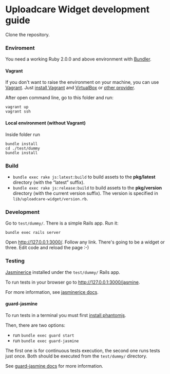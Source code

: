 # Uploadcare Widget development guide

Clone the repository.

### Enviroment

You need a working Ruby 2.0.0 and above environment with [Bundler](http://bundler.io).

#### Vagrant

If you don't want to raise the environment on your machine, you can use [Vagrant](https://www.vagrantup.com/).
Just [install Vagrant](https://www.vagrantup.com/docs/installation/) and [VirtualBox](https://www.virtualbox.org/) or [other provider](https://www.vagrantup.com/docs/getting-started/providers.html).

After open command line, go to this folder and run:

    vagrant up
    vagrant ssh

#### Local environment (without Vagrant)

Inside folder run

    bundle install
    cd ./test/dummy
    bundle install

### Build

* `bundle exec rake js:latest:build` to build assets
  to the **pkg/latest** directory (with the “latest” suffix).
* `bundle exec rake js:release:build` to build assets
  to the **pkg/version** directory (with the current version suffix).
  The version is specified in `lib/uploadcare-widget/version.rb`.

### Development

Go to `test/dummy/`. There is a simple Rails app. Run it:

    bundle exec rails server
    
Open http://127.0.0.1:3000/. Follow any link. 
There's going to be a widget or three. Edit code and reload the page :-)


### Testing

[Jasminerice](https://github.com/bradphelan/jasminerice) 
installed under the `test/dummy/` Rails app.

To run tests in your browser go to http://127.0.0.1:3000/jasmine.

For more information, see 
[jasminerice docs](https://github.com/bradphelan/jasminerice).

#### guard-jasmine

To run tests in a terminal you must first 
[install phantomjs](https://github.com/guard/guard-jasmine#phantomjs).

Then, there are two options:

  - run `bundle exec guard start`
  - run `bundle exec guard-jasmine`

The first one is for continuous tests execution,
the second one runs tests just once.
Both should be executed from the `test/dummy/` directory.

See [guard-jasmine docs](https://github.com/netzpirat/guard-jasmine) 
for more information.
